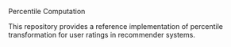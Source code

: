 Percentile Computation

This repository provides a reference implementation of percentile transformation for user ratings in recommender systems.  
